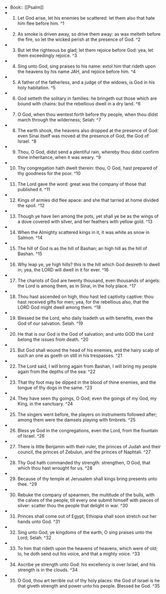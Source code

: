 - Book:: [[Psalm]]
- 1. Let God arise, let his enemies be scattered: let them also that hate him flee before him. ^1
- 2. As smoke is driven away, so drive them away: as wax melteth before the fire, so let the wicked perish at the presence of God. ^2
- 3. But let the righteous be glad; let them rejoice before God: yea, let them exceedingly rejoice. ^3
- 4. Sing unto God, sing praises to his name: extol him that rideth upon the heavens by his name JAH, and rejoice before him. ^4
- 5. A father of the fatherless, and a judge of the widows, is God in his holy habitation. ^5
- 6. God setteth the solitary in families: he bringeth out those which are bound with chains: but the rebellious dwell in a dry land. ^6
- 7. O God, when thou wentest forth before thy people, when thou didst march through the wilderness; Selah: ^7
- 8. The earth shook, the heavens also dropped at the presence of God: even Sinai itself was moved at the presence of God, the God of Israel. ^8
- 9. Thou, O God, didst send a plentiful rain, whereby thou didst confirm thine inheritance, when it was weary. ^9
- 10. Thy congregation hath dwelt therein: thou, O God, hast prepared of thy goodness for the poor. ^10
- 11. The Lord gave the word: great was the company of those that published it. ^11
- 12. Kings of armies did flee apace: and she that tarried at home divided the spoil. ^12
- 13. Though ye have lien among the pots, yet shall ye be as the wings of a dove covered with silver, and her feathers with yellow gold. ^13
- 14. When the Almighty scattered kings in it, it was white as snow in Salmon. ^14
- 15. The hill of God is as the hill of Bashan; an high hill as the hill of Bashan. ^15
- 16. Why leap ye, ye high hills? this is the hill which God desireth to dwell in; yea, the LORD will dwell in it for ever. ^16
- 17. The chariots of God are twenty thousand, even thousands of angels: the Lord is among them, as in Sinai, in the holy place. ^17
- 18. Thou hast ascended on high, thou hast led captivity captive: thou hast received gifts for men; yea, for the rebellious also, that the LORD God might dwell among them. ^18
- 19. Blessed be the Lord, who daily loadeth us with benefits, even the God of our salvation. Selah. ^19
- 20. He that is our God is the God of salvation; and unto GOD the Lord belong the issues from death. ^20
- 21. But God shall wound the head of his enemies, and the hairy scalp of such an one as goeth on still in his trespasses. ^21
- 22. The Lord said, I will bring again from Bashan, I will bring my people again from the depths of the sea: ^22
- 23. That thy foot may be dipped in the blood of thine enemies, and the tongue of thy dogs in the same. ^23
- 24. They have seen thy goings, O God; even the goings of my God, my King, in the sanctuary. ^24
- 25. The singers went before, the players on instruments followed after; among them were the damsels playing with timbrels. ^25
- 26. Bless ye God in the congregations, even the Lord, from the fountain of Israel. ^26
- 27. There is little Benjamin with their ruler, the princes of Judah and their council, the princes of Zebulun, and the princes of Naphtali. ^27
- 28. Thy God hath commanded thy strength: strengthen, O God, that which thou hast wrought for us. ^28
- 29. Because of thy temple at Jerusalem shall kings bring presents unto thee. ^29
- 30. Rebuke the company of spearmen, the multitude of the bulls, with the calves of the people, till every one submit himself with pieces of silver: scatter thou the people that delight in war. ^30
- 31. Princes shall come out of Egypt; Ethiopia shall soon stretch out her hands unto God. ^31
- 32. Sing unto God, ye kingdoms of the earth; O sing praises unto the Lord; Selah: ^32
- 33. To him that rideth upon the heavens of heavens, which were of old; lo, he doth send out his voice, and that a mighty voice. ^33
- 34. Ascribe ye strength unto God: his excellency is over Israel, and his strength is in the clouds. ^34
- 35. O God, thou art terrible out of thy holy places: the God of Israel is he that giveth strength and power unto his people. Blessed be God. ^35
